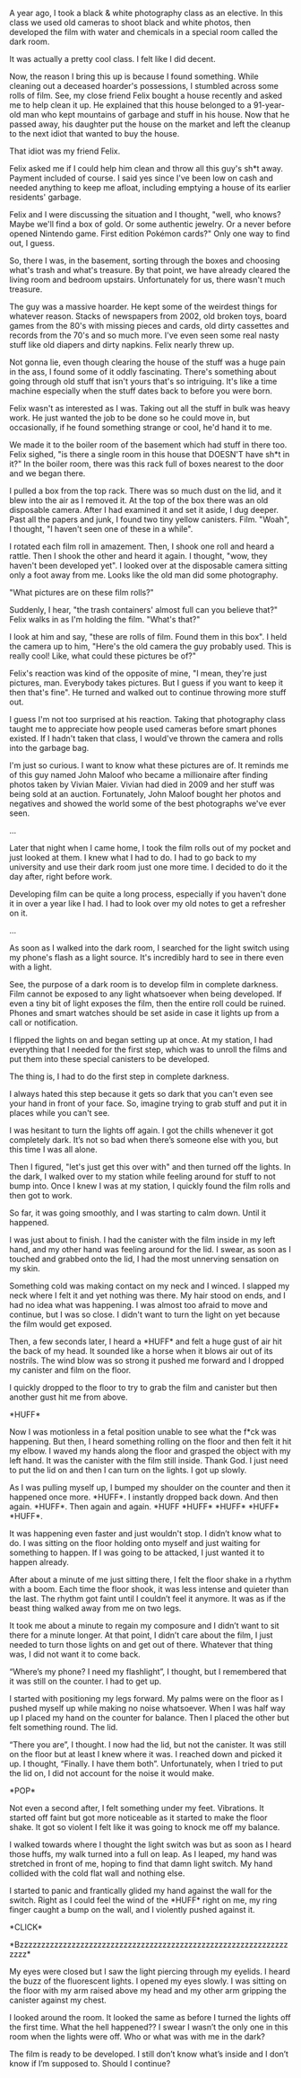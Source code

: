  A year ago, I took a black & white photography class as an elective. In this class we used old cameras to shoot black and white photos, then developed the film with water and chemicals in a special room called the dark room. 

It was actually a pretty cool class. I felt like I did decent. 

Now, the reason I bring this up is because I found something. While cleaning out a deceased hoarder's possessions, I stumbled across some rolls of film. See, my close friend Felix bought a house recently and asked me to help clean it up. He explained that this house belonged to a 91-year-old man who kept mountains of garbage and stuff in his house. Now that he passed away, his daughter put the house on the market and left the cleanup to the next idiot that wanted to buy the house. 

That idiot was my friend Felix. 

Felix asked me if I could help him clean and throw all this guy's sh\*t away. Payment included of course. I said yes since I've been low on cash and needed anything to keep me afloat, including emptying a house of its earlier residents' garbage. 

Felix and I were discussing the situation and I thought, "well, who knows? Maybe we'll find a box of gold. Or some authentic jewelry. Or a never before opened Nintendo game. First edition Pokémon cards?" Only one way to find out, I guess. 

So, there I was, in the basement, sorting through the boxes and choosing what's trash and what's treasure. By that point, we have already cleared the living room and bedroom upstairs. Unfortunately for us, there wasn't much treasure.  

The guy was a massive hoarder. He kept some of the weirdest things for whatever reason. Stacks of newspapers from 2002, old broken toys, board games from the 80's with missing pieces and cards, old dirty cassettes and records from the 70's and so much more. I've even seen some real nasty stuff like old diapers and dirty napkins. Felix nearly threw up.  

Not gonna lie, even though clearing the house of the stuff was a huge pain in the ass, I found some of it oddly fascinating. There's something about going through old stuff that isn't yours that's so intriguing. It's like a time machine especially when the stuff dates back to before you were born. 

Felix wasn't as interested as I was. Taking out all the stuff in bulk was heavy work. He just wanted the job to be done so he could move in, but occasionally, if he found something strange or cool, he'd hand it to me. 

We made it to the boiler room of the basement which had stuff in there too. Felix sighed, "is there a single room in this house that DOESN'T have sh\*t in it?" In the boiler room, there was this rack full of boxes nearest to the door and we began there. 

I pulled a box from the top rack. There was so much dust on the lid, and it blew into the air as I removed it. At the top of the box there was an old disposable camera. After I had examined it and set it aside, I dug deeper. Past all the papers and junk, I found two tiny yellow canisters. Film. "Woah", I thought, "I haven't seen one of these in a while". 

I rotated each film roll in amazement. Then, I shook one roll and heard a rattle. Then I shook the other and heard it again. I thought, "wow, they haven't been developed yet". I looked over at the disposable camera sitting only a foot away from me. Looks like the old man did some photography. 

"What pictures are on these film rolls?" 

Suddenly, I hear, "the trash containers' almost full can you believe that?" Felix walks in as I'm holding the film. "What's that?" 

I look at him and say, "these are rolls of film. Found them in this box". I held the camera up to him, "Here's the old camera the guy probably used. This is really cool! Like, what could these pictures be of?" 

Felix's reaction was kind of the opposite of mine, "I mean, they're just pictures, man. Everybody takes pictures. But I guess if you want to keep it then that's fine". He turned and walked out to continue throwing more stuff out. 

I guess I'm not too surprised at his reaction. Taking that photography class taught me to appreciate how people used cameras before smart phones existed. If I hadn't taken that class, I would've thrown the camera and rolls into the garbage bag. 

I'm just so curious. I want to know what these pictures are of. It reminds me of this guy named John Maloof who became a millionaire after finding photos taken by Vivian Maier. Vivian had died in 2009 and her stuff was being sold at an auction. Fortunately, John Maloof bought her photos and negatives and showed the world some of the best photographs we've ever seen. 

... 

Later that night when I came home, I took the film rolls out of my pocket and just looked at them. I knew what I had to do. I had to go back to my university and use their dark room just one more time. I decided to do it the day after, right before work. 

Developing film can be quite a long process, especially if you haven't done it in over a year like I had. I had to look over my old notes to get a refresher on it. 

... 

As soon as I walked into the dark room, I searched for the light switch using my phone's flash as a light source. It's incredibly hard to see in there even with a light.  

See, the purpose of a dark room is to develop film in complete darkness. Film cannot be exposed to any light whatsoever when being developed. If even a tiny bit of light exposes the film, then the entire roll could be ruined. Phones and smart watches should be set aside in case it lights up from a call or notification. 

I flipped the lights on and began setting up at once. At my station, I had everything that I needed for the first step, which was to unroll the films and put them into these special canisters to be developed.  

The thing is, I had to do the first step in complete darkness. 

I always hated this step because it gets so dark that you can't even see your hand in front of your face. So, imagine trying to grab stuff and put it in places while you can't see. 

I was hesitant to turn the lights off again. I got the chills whenever it got completely dark. It’s not so bad when there’s someone else with you, but this time I was all alone.  

Then I figured, "let's just get this over with" and then turned off the lights. In the dark, I walked over to my station while feeling around for stuff to not bump into. Once I knew I was at my station, I quickly found the film rolls and then got to work. 

  
 

So far, it was going smoothly, and I was starting to calm down. Until it happened. 

I was just about to finish. I had the canister with the film inside in my left hand, and my other hand was feeling around for the lid. I swear, as soon as I touched and grabbed onto the lid, I had the most unnerving sensation on my skin.  

Something cold was making contact on my neck and I winced. I slapped my neck where I felt it and yet nothing was there. My hair stood on ends, and I had no idea what was happening. I was almost too afraid to move and continue, but I was so close. I didn't want to turn the light on yet because the film would get exposed. 

Then, a few seconds later, I heard a \*HUFF\* and felt a huge gust of air hit the back of my head. It sounded like a horse when it blows air out of its nostrils. The wind blow was so strong it pushed me forward and I dropped my canister and film on the floor.  

I quickly dropped to the floor to try to grab the film and canister but then another gust hit me from above. 

\*HUFF\* 

Now I was motionless in a fetal position unable to see what the f\*ck was happening. But then, I heard something rolling on the floor and then felt it hit my elbow. I waved my hands along the floor and grasped the object with my left hand. It was the canister with the film still inside. Thank God. I just need to put the lid on and then I can turn on the lights. I got up slowly. 

As I was pulling myself up, I bumped my shoulder on the counter and then it happened once more. \*HUFF\*. I instantly dropped back down. And then again. \*HUFF\*. Then again and again. \*HUFF \*HUFF\* \*HUFF\* \*HUFF\* \*HUFF\*. 

It was happening even faster and just wouldn't stop. I didn’t know what to do. I was sitting on the floor holding onto myself and just waiting for something to happen. If I was going to be attacked, I just wanted it to happen already. 

After about a minute of me just sitting there, I felt the floor shake in a rhythm with a boom. Each time the floor shook, it was less intense and quieter than the last. The rhythm got faint until I couldn’t feel it anymore. It was as if the beast thing walked away from me on two legs. 

It took me about a minute to regain my composure and I didn’t want to sit there for a minute longer. At that point, I didn’t care about the film, I just needed to turn those lights on and get out of there. Whatever that thing was, I did not want it to come back.  

“Where’s my phone? I need my flashlight”, I thought, but I remembered that it was still on the counter. I had to get up. 

I started with positioning my legs forward. My palms were on the floor as I pushed myself up while making no noise whatsoever. When I was half way up I placed my hand on the counter for balance. Then I placed the other but felt something round. The lid. 

“There you are”, I thought. I now had the lid, but not the canister. It was still on the floor but at least I knew where it was. I reached down and picked it up. I thought, “Finally. I have them both”. Unfortunately, when I tried to put the lid on, I did not account for the noise it would make.  

\*POP\* 

Not even a second after, I felt something under my feet. Vibrations. It started off faint but got more noticeable as it started to make the floor shake. It got so violent I felt like it was going to knock me off my balance. 

I walked towards where I thought the light switch was but as soon as I heard those huffs, my walk turned into a full on leap. As I leaped, my hand was stretched in front of me, hoping to find that damn light switch. My hand collided with the cold flat wall and nothing else. 

I started to panic and frantically glided my hand against the wall for the switch. Right as I could feel the wind of the \*HUFF\* right on me, my ring finger caught a bump on the wall, and I violently pushed against it.  

\*CLICK\* 

\*Bzzzzzzzzzzzzzzzzzzzzzzzzzzzzzzzzzzzzzzzzzzzzzzzzzzzzzzzzzzzzzzzzzz\* 

My eyes were closed but I saw the light piercing through my eyelids. I heard the buzz of the fluorescent lights. I opened my eyes slowly. I was sitting on the floor with my arm raised above my head and my other arm gripping the canister against my chest. 

I looked around the room. It looked the same as before I turned the lights off the first time. What the hell happened?? I swear I wasn’t the only one in this room when the lights were off. Who or what was with me in the dark? 

The film is ready to be developed. I still don’t know what’s inside and I don’t know if I’m supposed to. Should I continue?
